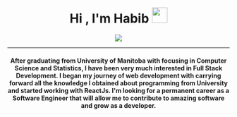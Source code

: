 <h1 align="center">Hi , I'm Habib <img src="https://media.giphy.com/media/hvRJCLFzcasrR4ia7z/giphy.gif" width="35"></h1>
<p align="center">
  <a href="https://github.com/DenverCoder1/readme-typing-svg"><img src="https://readme-typing-svg.herokuapp.com?lines=I+am+a+FullStack+Developer;Always%20learning%20new%20things&center=true&width=500&height=50"></a>
</p>
<hr/>
<h4 align="center">After graduating from University of Manitoba with focusing in Computer Science and Statistics, I have been very much interested in Full Stack Development. I began my journey of web development with carrying forward all the knowledge I obtained about programming from University and started working with ReactJs. I'm looking for a permanent career as a Software Engineer that will allow me to contribute to amazing software and grow as a developer.
</h4>
